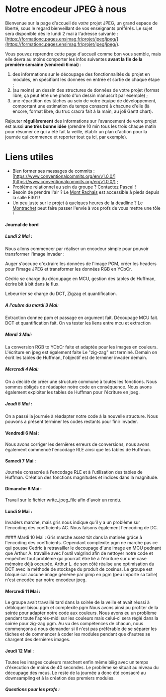 # Notre encodeur JPEG à nous

Bienvenue sur la page d'accueil de _votre_ projet JPEG, un grand espace de liberté, sous le regard bienveillant de vos enseignants préférés.
Le sujet sera disponible dès le lundi 2 mai à l'adresse suivante : [https://formationc.pages.ensimag.fr/projet/jpeg/jpeg/](https://formationc.pages.ensimag.fr/projet/jpeg/jpeg/).

Vous pouvez reprendre cette page d'accueil comme bon vous semble, mais elle devra au moins comporter les infos suivantes **avant la fin de la première semaine (vendredi 6 mai)** :

1. des informations sur le découpage des fonctionnalités du projet en modules, en spécifiant les données en entrée et sortie de chaque étape ;
2. (au moins) un dessin des structures de données de votre projet (format libre, ça peut être une photo d'un dessin manuscrit par exemple) ;
3. une répartition des tâches au sein de votre équipe de développement, comportant une estimation du temps consacré à chacune d'elle (là encore, format libre, du truc cracra fait à la main, au joli Gantt chart).

Rajouter **régulièrement** des informations sur l'avancement de votre projet est aussi **une très bonne idée** (prendre 10 min tous les trois chaque matin pour résumer ce qui a été fait la veille, établir un plan d'action pour la journée qui commence et reporter tout ça ici, par exemple).

# Liens utiles

- Bien former ses messages de commits : [https://www.conventionalcommits.org/en/v1.0.0/](https://www.conventionalcommits.org/en/v1.0.0/) ;
- Problème relationnel au sein du groupe ? Contactez [Pascal](https://fr.wikipedia.org/wiki/Pascal,_le_grand_fr%C3%A8re) !
- Besoin de prendre l'air ? Le [Mont Rachais](https://fr.wikipedia.org/wiki/Mont_Rachais) est accessible à pieds depuis la salle E301 !
- Un peu juste sur le projet à quelques heures de la deadline ? Le [Montrachet](https://www.vinatis.com/achat-vin-puligny-montrachet) peut faire passer l'envie à vos profs de vous mettre une tôle !

#### Journal de bord
##### Lundi 2 Mai :
Nous allons commencer par réaliser un encodeur simple pour pouvoir transformer l'image invader :

Auger s'occupe d'extraire les données de l'image PGM, créer les headers pour l'image JPEG et transformer les données RGB en YCbCr.

Cédric se charge du découpage en MCU, gestion des tables de Huffman, écrire bit à bit dans le flux. 

Lebeurrier se charge du DCT, Zigzag et quantification. 
##### A l'aubre du mardi 3 Mai:
Extraction donnée ppm et passage en argument fait.
Découpage MCU fait.
DCT et quantification fait.
On va tester les liens entre mcu et extraction

##### Mardi 3 Mai:
La conversion RGB to YCbCr faite et adaptée pour les images en couleurs.
L'écriture en jpeg est également faite
Le "zig-zag" est terminé.
Demain on écrit les tables de Huffman, l'objectif est de terminer invader demain.

##### Mercredi 4 Mai:
On a décidé de créer une structure commune à toutes les fonctions.
Nous sommes obligés de réadapter notre code en conséquence.
Nous avons également exploiter les tables de Huffman pour l'écriture en jpeg.

##### Jeudi 5 Mai :
On a passé la journée à réadapter notre code à la nouvelle structure.
Nous pouvons à présent terminer les codes restants pour finir invader.

#### Vendredi 6 Mai :
Nous avons corriger les dernières erreurs de conversions, nous avons également commencé l'encodage RLE ainsi que les tables de Huffman.

#### Samedi 7 Mai :
Journée consacrée à l'encodage RLE et à l'utilisation des tables de Huffman. Création des fonctions magnitudes et indices dans la magnitude.

#### Dimanche 8 Mai :
Travail sur le fichier write_jpeg_file afin d'avoir un rendu.

#### Lundi 9 Mai :
Invaders marche, mais gris nous indique qu'il y a un problème sur l'encoding des coefficients AC. Nous faisons également l'encoding de DC.

#### Mardi 10 Mai :
Gris marche assez tôt dans la matinée grâce à l'encoding des coefficients. Cependant complexite.pgm ne marche pas ce qui pousse Cedric à retravailler le decoupage d'une image en MCU pednant que Arthur A. travaille avec l'outil valgrind afin de nettoyer notre code et empêcher tout problème qui pourrait être lié à l'écriture sur une case mémoire déjà occupée. Arthur L. de son côté réalise une optimisation du DCT avec la méthode de stockage du produit de cosinus.
Le groupe est bloqué car aucune image générée par gimp en pgm (peu importe sa taille) n'est encodée par notre encodeur jpeg.

#### Mercredi 11 Mai :
Le groupe avait travaillé tard dans la soirée de la veille et avait réussi à débloquer bisou.pgm et complexite.pgm
Nous avons ainsi pu profiter de la soirée pour adapter notre code aux couleurs.
Nous avons eu un problème pendant toute l'après-midi sur les couleurs mais celui-ci sera réglé dans la soirée pour zig-zag.pgm.
Au vu des compétences de chacun, nous commençons à nous demander si il n'est pas préférable de se séparer les tâches et de commencer à coder les modules pendant que d'autres se chargent des dernières images.

#### Jeudi 12 Mai :
Toutes les images couleurs marchent enfin même biiig avec un temps d'éxecution de moins de 40 secondes. Le problème se situait au niveau du découpage des mcus.
Le reste de la journée a donc été consacré au downsampling et à la création des premiers modules.

##### Questions pour les profs :


